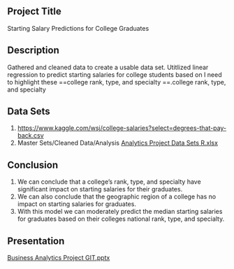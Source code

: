 ## Project Title
   Starting Salary Predictions for College Graduates
## Description
   Gathered and cleaned data to create a usable data set. Utitlized linear regression to predict starting salaries for college students based on I need to highlight these ==college rank, type, and specialty ==.college rank, type, and specialty
## Data Sets
   1. https://www.kaggle.com/wsj/college-salaries?select=degrees-that-pay-back.csv
   2. Master Sets/Cleaned Data/Analysis [Analytics Project Data Sets R.xlsx](https://github.com/abconrad621/hello-world/files/8166180/Analytics.Project.Data.Sets.R.xlsx)
## Conclusion
   1. We can conclude that a college’s rank, type, and specialty have significant impact on starting salaries for their graduates. 
   2. We can also conclude that the geographic region of a college has no impact on starting salaries for graduates.
   3. With this model we can moderately predict the median starting salaries for graduates based on their colleges national rank, type, and specialty.
## Presentation
   [Business Analytics Project GIT.pptx](https://github.com/abconrad621/hello-world/files/8166177/Business.Analytics.Project.GIT.pptx)
